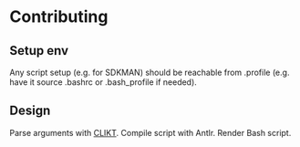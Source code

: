 # Contributing

## Setup env

Any script setup (e.g. for SDKMAN) should be reachable from .profile 
(e.g. have it source .bashrc or .bash_profile if needed).

## Design

Parse arguments with [CLIKT](https://ajalt.github.io/clikt/).  Compile script with Antlr.  Render Bash script.
